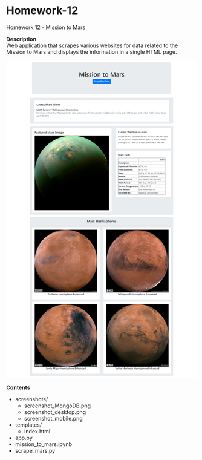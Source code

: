 # Homework-12
Homework 12 - Mission to Mars

**Description**  
Web application that scrapes various websites for data related to the Mission to Mars and displays the information in a single HTML page.  

![alt text](screenshots/screenshot_desktop.png "HTML Screenshot")

**Contents**
* screenshots/  
  * screenshot_MongoDB.png
  * screenshot_desktop.png  
  * screenshot_mobile.png  
* templates/  
  * index.html  
* app.py  
* mission_to_mars.ipynb  
* scrape_mars.py